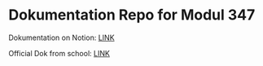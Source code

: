 # Dokumentation Repo for Modul 347 
Dokumentation on Notion: [LINK](https://ajnurademi.notion.site/M347-Dienst-mit-Container-anwenden-Dok-Lernziele-4a7a24134ac54532b659832028c65d8f?pvs=74)

Official Dok from school: [LINK](https://gbssg.gitlab.io/m347/)
